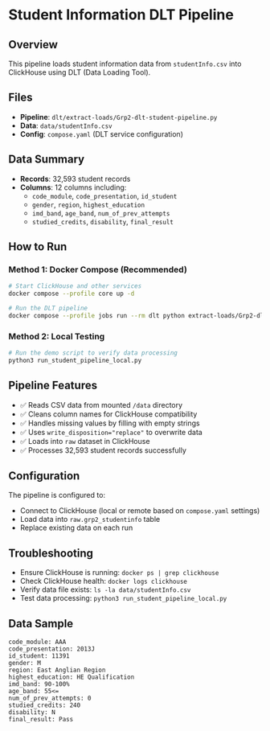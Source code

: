 # Student Information DLT Pipeline

## Overview
This pipeline loads student information data from `studentInfo.csv` into ClickHouse using DLT (Data Loading Tool).

## Files
- **Pipeline**: `dlt/extract-loads/Grp2-dlt-student-pipeline.py`
- **Data**: `data/studentInfo.csv` 
- **Config**: `compose.yaml` (DLT service configuration)

## Data Summary
- **Records**: 32,593 student records
- **Columns**: 12 columns including:
  - `code_module`, `code_presentation`, `id_student`
  - `gender`, `region`, `highest_education`
  - `imd_band`, `age_band`, `num_of_prev_attempts`
  - `studied_credits`, `disability`, `final_result`

## How to Run

### Method 1: Docker Compose (Recommended)
```bash
# Start ClickHouse and other services
docker compose --profile core up -d

# Run the DLT pipeline
docker compose --profile jobs run --rm dlt python extract-loads/Grp2-dlt-student-pipeline.py
```

### Method 2: Local Testing
```bash
# Run the demo script to verify data processing
python3 run_student_pipeline_local.py
```

## Pipeline Features
- ✅ Reads CSV data from mounted `/data` directory
- ✅ Cleans column names for ClickHouse compatibility
- ✅ Handles missing values by filling with empty strings
- ✅ Uses `write_disposition="replace"` to overwrite data
- ✅ Loads into `raw` dataset in ClickHouse
- ✅ Processes 32,593 student records successfully

## Configuration
The pipeline is configured to:
- Connect to ClickHouse (local or remote based on `compose.yaml` settings)
- Load data into `raw.grp2_studentinfo` table
- Replace existing data on each run

## Troubleshooting
- Ensure ClickHouse is running: `docker ps | grep clickhouse`
- Check ClickHouse health: `docker logs clickhouse`
- Verify data file exists: `ls -la data/studentInfo.csv`
- Test data processing: `python3 run_student_pipeline_local.py`

## Data Sample
```
code_module: AAA
code_presentation: 2013J
id_student: 11391
gender: M
region: East Anglian Region
highest_education: HE Qualification
imd_band: 90-100%
age_band: 55<=
num_of_prev_attempts: 0
studied_credits: 240
disability: N
final_result: Pass
```